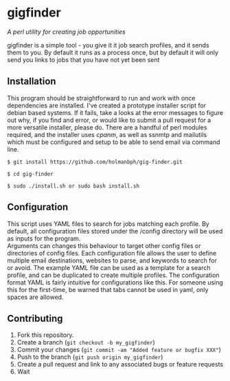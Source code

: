 gigfinder
==========

*A perl utility for creating job opportunities*

gigfinder is a simple tool - you give it it job search profiles, and it sends them to you. By default it runs as a process once, but by default it will only send you links to jobs that you have not yet been sent


Installation 
------------

This program should be straightforward to run and work with once dependencies are installed.  I've created a prototype installer script for debian based systems. If it fails, take a looks at 
the error messages to figure out why, if you find and error, or would like to submit a pull request for a more versatile installer, please do.  There are a handful of perl modules required, and the installer uses *cpanm*, as well as ssnmtp and mailutils which must be configured and setup to be able to send email via command line.
	
	$ git install https://github.com/holmanbph/gig-finder.git

	$ cd gig-finder

	$ sudo ./install.sh or sudo bash install.sh


Configuration
-------------

This script uses YAML files to search for jobs matching each profile.  By default, all configuration files stored under the /config directory will be used as inputs for the program.  
Arguments can changes this behaviour to target other config files or directories of config files.  Each configuration file allows the user to define multiple email destinations, 
websites to parse, and keywords to search for or avoid. The example YAML file can be used as a template for a search profile, and can be duplicated to create multiple profiles. The 
configuration format YAML is fairly intuitive for configurations like this. For someone using this for the first-time, be warned that tabs cannot be used in yaml, only spaces are allowed.   
	
	


Contributing
------------

1. Fork this repository.
2. Create a branch (`git checkout -b my_gigfinder`)
3. Commit your changes (`git commit -am "Added feature or bugfix XXX"`)
4. Push to the branch (`git push origin my_gigfinder`)
5. Create a pull request and link to any associated bugs or feature requests 
6. Wait


